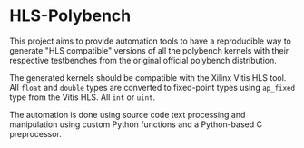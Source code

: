 # HLS-Polybench

This project aims to provide automation tools to have a reproducible way to generate "HLS compatible" versions of all the polybench kernels with their respective testbenches from the original official polybench distribution.

The generated kernels should be compatible with the Xilinx Vitis HLS tool. All `float` and `double` types are converted to fixed-point types using `ap_fixed` type from the Vitis HLS. All `int` or `uint`.

The automation is done using source code text processing and manipulation using custom Python functions and a Python-based C preprocessor.
